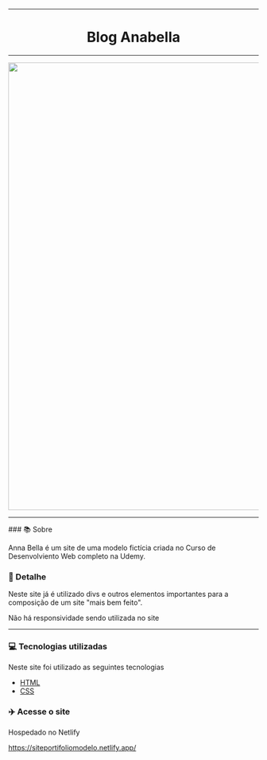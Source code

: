 
<hr>
<h1 align="center">Blog Anabella</h1>
<hr>
<p align="center">
 <img width="900px" src="https://user-images.githubusercontent.com/103331086/219096677-b5d0f3b5-f663-4306-87d0-ab8853b54e72.PNG" />
</p>

<hr>
### 📚 Sobre

Anna Bella é um site de uma modelo fictícia criada no Curso de Desenvolviento Web completo na Udemy.

### 🎨 Detalhe

Neste site já é utilizado divs e outros elementos importantes para a composição de um site "mais bem feito".

Não há responsividade sendo utilizada no site

<hr>

### 💻 Tecnologias utilizadas

Neste site foi utilizado as seguintes tecnologias

- [HTML](https://www.w3schools.com/html/)
- [CSS](https://www.w3schools.com/css/)

### :airplane: Acesse o site

Hospedado no Netlify

https://siteportifoliomodelo.netlify.app/
